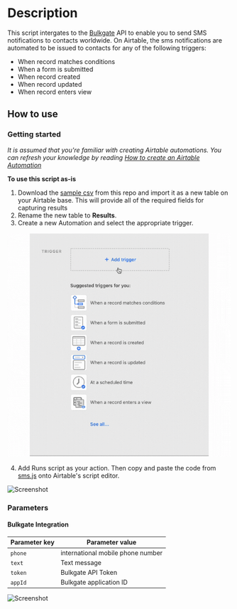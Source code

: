 # Description


This script intergates to the [Bulkgate](https://www.bulkgate.com/en/) API to enable you to send SMS notifications to contacts worldwide. On Airtable, the sms notifications are automated to be issued to contacts for any of the following triggers:
- When record matches conditions
- When a form is submitted
- When record created
- When record updated
- When record enters view

## How to use

### Getting started
_It is assumed that you're familiar with creating Airtable automations. You can refresh your knowledge by reading [How to create an Airtable Automation](https://support.airtable.com/hc/en-us/articles/360052619093-Creating-an-automation)_

**To use this script as-is**

1. Download the [sample csv](https://github.com/ikapadata/Airtable/blob/new-edits/Airtime%20%26%20Data%20Distribution/Airtime%20Results%20Fields.csv) from this repo and import it as a new table on your Airtable base. This will provide all of the required fields for capturing results
2. Rename the new table to **Results**.
3. Create a new Automation and select the appropriate trigger.

![Screenshot](https://github.com/ikapadata/Airtable/blob/new-edits/Airtime%20%26%20Data%20Distribution/Screenshots/triggers.gif)

4. Add Runs script as your action. Then copy and paste the code from [sms.js](https://github.com/ikapadata/Airtable/blob/new-edits/SMS%20Notificamtions/sms.js) onto Airtable's script editor.

![Screenshot](https://github.com/ikapadata/Airtable/blob/new-edits/Airtime%20%26%20Data%20Distribution/Screenshots/incentive_code.gif)
### Parameters
#### Bulkgate Integration

| Parameter key | Parameter value |
| --- | --- |
| `phone` | international mobile phone number|
| `text` | Text message|
| `token` | Bulkgate API Token|
| `appId` | Bulkgate application ID|

![Screenshot](http://sco-assets.support.airtable.com/automations/change_trigger_type.gif)


